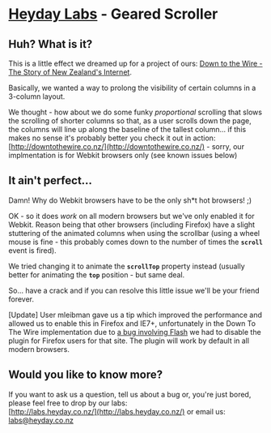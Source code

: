 [Heyday Labs](http://labs.heyday.co.nz/) - Geared Scroller
================================

Huh? What is it?
----------------

This is a little effect we dreamed up for a project of ours: [Down to the Wire - The Story of New Zealand's Internet](http://downtothewire.co.nz/).

Basically, we wanted a way to prolong the visibility of certain columns in a 3-column layout.

We thought - how about we do some funky *proportional* scrolling that slows the scrolling of shorter columns so that, as a user scrolls down the page, the columns will line up along the baseline of the tallest column... if this makes no sense it's probably better you check it out in action:
[http://downtothewire.co.nz/](http://downtothewire.co.nz/) - sorry, our implmentation is for Webkit browsers only (see known issues below)

It ain't perfect...
-------------------

Damn! Why do Webkit browsers have to be the only sh*t hot browsers! ;)

OK - so it does *work* on all modern browsers but we've only enabled it for Webkit. Reason being that other browsers (including Firefox) have a slight stuttering of the animated columns when using the scrollbar (using a wheel mouse is fine - this probably comes down to the number of times the **`scroll`** event is fired).

We tried changing it to animate the **`scrollTop`** property instead (usually better for animating the **`top`** position - but same deal.

So... have a crack and if you can resolve this little issue we'll be your friend forever.

[Update] User mleibman gave us a tip which improved the performance and allowed us to enable this in Firefox and IE7+, unfortunately in the Down To The Wire implementation due to [a bug involving Flash](https://bugzilla.mozilla.org/show_bug.cgi?id=90268) we had to disable the plugin for Firefox users for that site. The plugin will work by default in all modern browsers.

Would you like to know more?
----------------------------

If you want to ask us a question, tell us about a bug or, you're just bored, please feel free to drop by our labs:  
[http://labs.heyday.co.nz/](http://labs.heyday.co.nz/) or email us: [labs@heyday.co.nz](mailto:labs@heyday.co.nz)